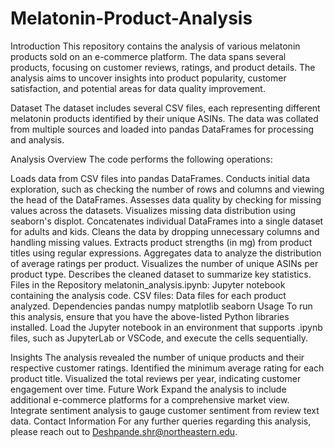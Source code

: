 # Melatonin-Product-Analysis


Introduction
This repository contains the analysis of various melatonin products sold on an e-commerce platform. The data spans several products, focusing on customer reviews, ratings, and product details. The analysis aims to uncover insights into product popularity, customer satisfaction, and potential areas for data quality improvement.

Dataset
The dataset includes several CSV files, each representing different melatonin products identified by their unique ASINs. The data was collated from multiple sources and loaded into pandas DataFrames for processing and analysis.

Analysis Overview
The code performs the following operations:

Loads data from CSV files into pandas DataFrames.
Conducts initial data exploration, such as checking the number of rows and columns and viewing the head of the DataFrames.
Assesses data quality by checking for missing values across the datasets.
Visualizes missing data distribution using seaborn's displot.
Concatenates individual DataFrames into a single dataset for adults and kids.
Cleans the data by dropping unnecessary columns and handling missing values.
Extracts product strengths (in mg) from product titles using regular expressions.
Aggregates data to analyze the distribution of average ratings per product.
Visualizes the number of unique ASINs per product type.
Describes the cleaned dataset to summarize key statistics.
Files in the Repository
melatonin_analysis.ipynb: Jupyter notebook containing the analysis code.
CSV files: Data files for each product analyzed.
Dependencies
pandas
numpy
matplotlib
seaborn
Usage
To run this analysis, ensure that you have the above-listed Python libraries installed. Load the Jupyter notebook in an environment that supports .ipynb files, such as JupyterLab or VSCode, and execute the cells sequentially.

Insights
The analysis revealed the number of unique products and their respective customer ratings.
Identified the minimum average rating for each product title.
Visualized the total reviews per year, indicating customer engagement over time.
Future Work
Expand the analysis to include additional e-commerce platforms for a comprehensive market view.
Integrate sentiment analysis to gauge customer sentiment from review text data.
Contact Information
For any further queries regarding this analysis, please reach out to Deshpande.shr@northeastern.edu.

